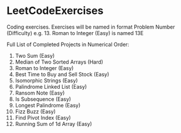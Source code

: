 # LeetCodeExercises

Coding exercises. Exercises will be named in format Problem Number (Difficulty) e.g. 13. Roman to Integer (Easy) is named 13E

Full List of Completed Projects in Numerical Order:
1. Two Sum (Easy)
4. Median of Two Sorted Arrays (Hard)
13. Roman to Integer (Easy)
121. Best Time to Buy and Sell Stock (Easy)
205. Isomorphic Strings (Easy)
234. Palindrome Linked List (Easy)
383. Ransom Note (Easy)
392. Is Subsequence (Easy)
409. Longest Palindrome (Easy)
412. Fizz Buzz (Easy)
724. Find Pivot Index (Easy)
1480. Running Sum of 1d Array (Easy)